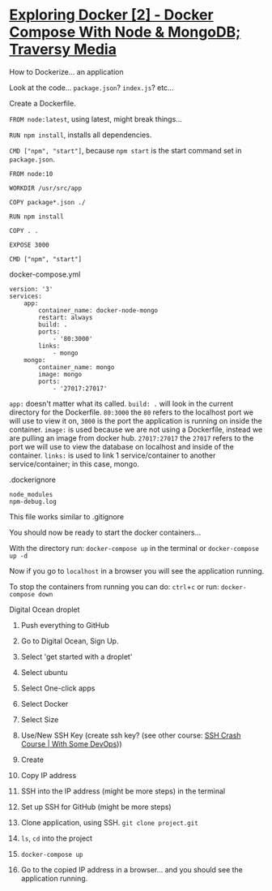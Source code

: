 #  [Exploring Docker [2] - Docker Compose With Node & MongoDB; Traversy Media](https://www.youtube.com/watch?v=hP77Rua1E0c)

How to Dockerize... an application

Look at the code... `package.json`? `index.js`? etc...

Create a Dockerfile.

`FROM node:latest`, using latest, might break things...

`RUN npm install`, installs all dependencies.

`CMD ["npm", "start"]`, because `npm start` is the start command set in `package.json`.

```
FROM node:10

WORKDIR /usr/src/app

COPY package*.json ./

RUN npm install

COPY . .

EXPOSE 3000

CMD ["npm", "start"]
```

docker-compose.yml

```
version: '3'
services:
    app:
        container_name: docker-node-mongo
        restart: always
        build: .
        ports:
            - '80:3000'
        links:
            - mongo
    mongo:
        container_name: mongo
        image: mongo
        ports:
            - '27017:27017'
```

`app:` doesn't matter what its called.
`build: .` will look in the current directory for the Dockerfile.
`80:3000` the `80` refers to the localhost port we will use to view it on, `3000` is the port the application is running on inside the container.
`image:` is used because we are not using a Dockerfile, instead we are pulling an image from docker hub.
`27017:27017` the `27017` refers to the port we will use to view the database on localhost and inside of the container. 
`links:` is used to link 1 service/container to another service/container; in this case, mongo.

.dockerignore

```
node_modules
npm-debug.log
```

This file works similar to .gitignore

You should now be ready to start the docker containers...

With the directory run: `docker-compose up` in the terminal or `docker-compose up -d`

Now if you go to `localhost` in a browser you will see the application running.

To stop the containers from running you can do: `ctrl`+`c` or run: `docker-compose down`

Digital Ocean droplet

1. Push everything to GitHub

2. Go to Digital Ocean, Sign Up.

3. Select 'get started with a droplet'

4. Select ubuntu

5. Select One-click apps

6. Select Docker

7. Select Size

8. Use/New SSH Key (create ssh key? (see other course: [SSH Crash Course | With Some DevOps](https://www.youtube.com/watch?v=hQWRp-FdTpc)))

9. Create

10. Copy IP address

11. SSH into the IP address (might be more steps) in the terminal

12. Set up SSH for GitHub (might be more steps)

13. Clone application, using SSH. `git clone project.git`

14. `ls`, `cd` into the project

15. `docker-compose up`

16. Go to the copied IP address in a browser... and you should see the application running.
